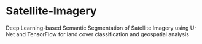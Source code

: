 # Satellite-Imagery
Deep Learning-based Semantic Segmentation of Satellite Imagery using U-Net and TensorFlow for land cover classification and geospatial analysis

